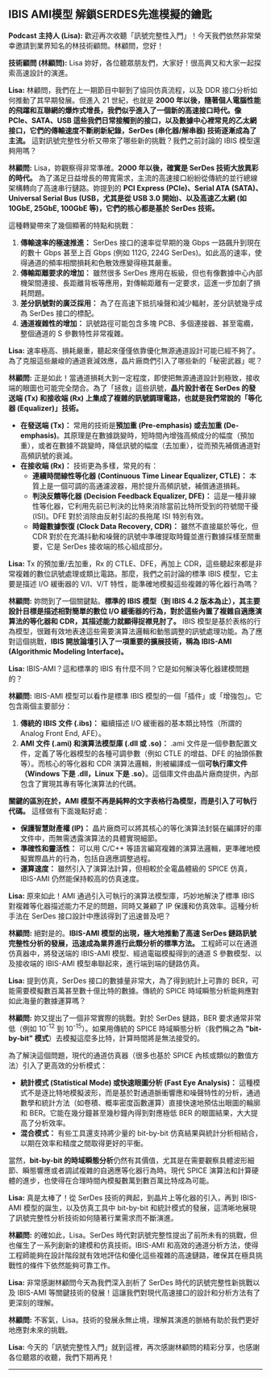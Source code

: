 IBIS AMI模型 解鎖SERDES先進模擬的鑰匙
---

**Podcast 主持人 (Lisa):** 歡迎再次收聽「訊號完整性入門」！今天我們依然非常榮幸邀請到業界知名的林技術顧問。林顧問，您好！

**技術顧問 (林顧問):** Lisa 妳好，各位聽眾朋友們，大家好！很高興又和大家一起探索高速設計的演進。

**Lisa:** 林顧問，我們在上一期節目中聊到了協同仿真流程，以及 DDR 接口分析如何推動了其早期發展。但進入 21 世紀，也就是 **2000 年以後，隨著個人電腦性能的飛躍和互聯網的爆炸式增長，我們似乎進入了一個新的高速接口時代。像 PCIe、SATA、USB 這些我們日常接觸到的接口，以及數據中心裡常見的乙太網接口，它們的傳輸速度不斷刷新紀錄，SerDes (串化器/解串器) 技術逐漸成為了主流。** 這對訊號完整性分析又帶來了哪些新的挑戰？我們之前討論的 IBIS 模型還夠用嗎？

**林顧問:** Lisa，妳觀察得非常準確。**2000 年以後，確實是 SerDes 技術大放異彩的時代。** 為了滿足日益增長的帶寬需求，主流的高速接口紛紛從傳統的並行總線架構轉向了高速串行鏈路。妳提到的 **PCI Express (PCIe)、Serial ATA (SATA)、Universal Serial Bus (USB，尤其是從 USB 3.0 開始)、以及高速乙太網 (如 10GbE, 25GbE, 100GbE 等)，它們的核心都是基於 SerDes 技術。**

這種轉變帶來了幾個顯著的特點和挑戰：
1.  **傳輸速率的極速推進：** SerDes 接口的速率從早期的幾 Gbps 一路飆升到現在的數十 Gbps 甚至上百 Gbps (例如 112G, 224G SerDes)。如此高的速率，使得通道的頻率相關損耗和色散效應變得極其嚴重。
2.  **傳輸距離要求的增加：** 雖然很多 SerDes 應用在板級，但也有像數據中心內部機架間連接、長距離背板等應用，對傳輸距離有一定要求，這進一步加劇了損耗問題。
3.  **差分訊號對的廣泛採用：** 為了在高速下抵抗噪聲和減少輻射，差分訊號幾乎成為 SerDes 接口的標配。
4.  **通道複雜性的增加：** 訊號路徑可能包含多塊 PCB、多個連接器、甚至電纜，整個通道的 S 參數特性非常複雜。

**Lisa:** 速率極高、損耗嚴重，聽起來僅僅依靠優化無源通道設計可能已經不夠了。為了克服這些嚴峻的通道衰減效應，晶片廠商們引入了哪些新的「秘密武器」呢？

**林顧問:** 正是如此！當通道損耗大到一定程度，即使把無源通道設計到極致，接收端的眼圖也可能完全閉合。為了「拯救」這些訊號，**晶片設計者在 SerDes 的發送端 (Tx) 和接收端 (Rx) 上集成了複雜的訊號調理電路，也就是我們常說的「等化器 (Equalizer)」技術。**
*   **在發送端 (Tx)：** 常用的技術是**預加重 (Pre-emphasis) 或去加重 (De-emphasis)**。其原理是在數據跳變時，短時間內增強高頻成分的幅度（預加重），或者在數據不跳變時，降低訊號的幅度（去加重），從而預先補償通道對高頻訊號的衰減。
*   **在接收端 (Rx)：** 技術更為多樣，常見的有：
    *   **連續時間線性等化器 (Continuous Time Linear Equalizer, CTLE)：** 本質上是一個可調的高通濾波器，用於提升高頻訊號，補償通道損耗。
    *   **判決反饋等化器 (Decision Feedback Equalizer, DFE)：** 這是一種非線性等化器，它利用先前已判決的比特來消除當前比特所受到的符號間干擾 (ISI)。DFE 對於消除由反射引起的長拖尾 ISI 特別有效。
    *   **時鐘數據恢復 (Clock Data Recovery, CDR)：** 雖然不直接屬於等化，但 CDR 對於在充滿抖動和噪聲的訊號中準確提取時鐘並進行數據採樣至關重要，它是 SerDes 接收端的核心組成部分。

**Lisa:** Tx 的預加重/去加重，Rx 的 CTLE、DFE，再加上 CDR，這些聽起來都是非常複雜的數位訊號處理或類比電路。那麼，我們之前討論的標準 IBIS 模型，它主要是描述 I/O 緩衝器的 V/I、V/T 特性，能準確地模擬這些複雜的等化器行為嗎？

**林顧問:** 妳問到了一個關鍵點。**標準的 IBIS 模型（到 IBIS 4.2 版本為止），其主要設計目標是描述相對簡單的數位 I/O 緩衝器的行為，對於這些內置了複雜自適應演算法的等化器和 CDR，其描述能力就顯得捉襟見肘了。** IBIS 模型是基於表格的行為模型，很難有效地表達這些需要演算法邏輯和動態調整的訊號處理功能。為了應對這個挑戰，**IBIS 開放論壇引入了一項重要的擴展技術，稱為 IBIS-AMI (Algorithmic Modeling Interface)。**

**Lisa:** IBIS-AMI？這和標準的 IBIS 有什麼不同？它是如何解決等化器建模問題的？

**林顧問:** IBIS-AMI 模型可以看作是標準 IBIS 模型的一個「插件」或「增強包」。它包含兩個主要部分：
1.  **傳統的 IBIS 文件 (.ibs)：** 繼續描述 I/O 緩衝器的基本類比特性（所謂的 Analog Front End, AFE）。
2.  **AMI 文件 (.ami) 和演算法模型庫 (.dll 或 .so)：** .ami 文件是一個參數配置文件，定義了等化器模型的各種可調參數（例如 CTLE 的增益、DFE 的抽頭係數等）。而核心的等化器和 CDR 演算法邏輯，則被編譯成一個**可執行庫文件（Windows 下是 .dll，Linux 下是 .so）**。這個庫文件由晶片廠商提供，內部包含了實現其專有等化演算法的代碼。
    
**關鍵的區別在於，AMI 模型不再是純粹的文字表格行為模型，而是引入了可執行代碼。** 這樣做有下面幾點好處：
*   **保護智慧財產權 (IP)：** 晶片廠商可以將其核心的等化演算法封裝在編譯好的庫文件中，而無需透露演算法的具體實現細節。
*   **準確性和靈活性：** 可以用 C/C++ 等語言編寫複雜的演算法邏輯，更準確地模擬實際晶片的行為，包括自適應調整過程。
*   **運算速度：** 雖然引入了演算法計算，但相較於全電晶體級的 SPICE 仿真，IBIS-AMI 仍然能保持較高的仿真速度。

**Lisa:** 原來如此！AMI 通過引入可執行的演算法模型庫，巧妙地解決了標準 IBIS 對複雜等化器描述能力不足的問題，同時又兼顧了 IP 保護和仿真效率。這種分析手法在 SerDes 接口設計中應該得到了迅速普及吧？

**林顧問:** 絕對是的。**IBIS-AMI 模型的出現，極大地推動了高速 SerDes 鏈路訊號完整性分析的發展，迅速成為業界進行此類分析的標準方法。** 工程師可以在通道仿真器中，將發送端的 IBIS-AMI 模型、經過電磁模擬得到的通道 S 參數模型、以及接收端的 IBIS-AMI 模型串聯起來，進行端到端的鏈路仿真。

**Lisa:** 提到仿真，SerDes 接口的數據量非常大，為了得到統計上可靠的 BER，可能需要模擬數百萬甚至數十億比特的數據。傳統的 SPICE 時域瞬態分析能夠應對如此海量的數據運算嗎？

**林顧問:** 妳又提出了一個非常實際的挑戰。對於 SerDes 鏈路，BER 要求通常非常低（例如 10<sup>-12</sup> 到 10<sup>-15</sup>）。如果用傳統的 SPICE 時域瞬態分析（我們稱之為 **"bit-by-bit" 模式**）去模擬這麼多比特，計算時間將是無法接受的。

為了解決這個問題，現代的通道仿真器（很多也基於 SPICE 內核或類似的數值方法）引入了更高效的分析模式：
*   **統計模式 (Statistical Mode) 或快速眼圖分析 (Fast Eye Analysis)：** 這種模式不是逐比特地模擬波形，而是基於對通道脈衝響應和噪聲特性的分析，通過數學和統計方法（如卷積、概率密度函數運算）直接快速地預估出眼圖的輪廓和 BER。它能在幾分鐘甚至幾秒鐘內得到對應極低 BER 的眼圖結果，大大提高了分析效率。
*   **混合模式：** 有些工具還支持將少量的 bit-by-bit 仿真結果與統計分析相結合，以期在效率和精度之間取得更好的平衡。

當然，**bit-by-bit 的時域瞬態分析**仍然有其價值，尤其是在需要觀察具體波形細節、瞬態響應或者調試複雜的自適應等化器行為時。現代 SPICE 演算法和計算硬體的進步，也使得在合理時間內模擬數萬到數百萬比特成為可能。

**Lisa:** 真是太棒了！從 SerDes 技術的興起，到晶片上等化器的引入，再到 IBIS-AMI 模型的誕生，以及仿真工具中 bit-by-bit 和統計模式的發展，這清晰地展現了訊號完整性分析技術如何隨著行業需求而不斷演進。

**林顧問:** 的確如此，Lisa。SerDes 時代對訊號完整性提出了前所未有的挑戰，但也催生了一系列創新的建模和仿真技術。IBIS-AMI 和高效的通道分析方法，使得工程師能夠在設計階段就有效地評估和優化這些複雜的高速鏈路，確保其在極具挑戰性的條件下依然能夠可靠工作。

**Lisa:** 非常感謝林顧問今天為我們深入剖析了 SerDes 時代的訊號完整性新挑戰以及 IBIS-AMI 等關鍵技術的發展！這讓我們對現代高速接口的設計和分析方法有了更深刻的理解。

**林顧問:** 不客氣，Lisa。技術的發展永無止境，理解其演進的脈絡有助於我們更好地應對未來的挑戰。

**Lisa:** 今天的「訊號完整性入門」就到這裡，再次感謝林顧問的精彩分享，也感謝各位聽眾的收聽，我們下期再見！

---